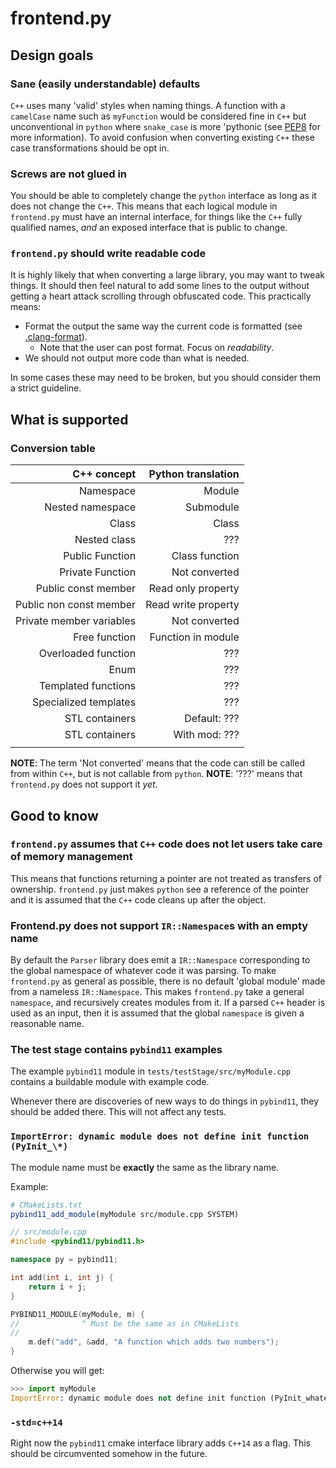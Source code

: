 # frontend.py #

## Design goals ##

### Sane (easily understandable) defaults ###

`C++` uses many 'valid' styles when naming things. A function with a `camelCase` name such as `myFunction` would be considered fine in `C++` but unconventional in `python` where `snake_case` is more 'pythonic (see [PEP8](https://www.python.org/dev/peps/pep-0008/#function-and-variable-names) for more information). To avoid confusion when converting existing `C++` these case transformations should be opt in.

### Screws are not glued in ###

You should be able to completely change the `python` interface as long as it does not change the `C++`. This means that each logical module in `frontend.py` must have an internal interface, for things like the `C++` fully qualified names, *and* an exposed interface that is public to change.

### `frontend.py` should write readable code ###

It is highly likely that when converting a large library, you may want to tweak things. It should then feel natural to add some lines to the output without getting a heart attack scrolling through obfuscated code. This practically means:

* Format the output the same way the current code is formatted (see [.clang-format](./.clang-format)).
    * Note that the user can post format. Focus on *readability*.
* We should not output more code than what is needed.

In some cases these may need to be broken, but you should consider them a strict guideline.

## What is supported ##

### Conversion table ###

| C++ concept                | Python translation      |
| --------------------------:|------------------------:|
| Namespace                  | Module                  |
| Nested namespace           | Submodule               |
| Class                      | Class                   |
| Nested class               | ???                     |
| Public Function            | Class function          |
| Private Function           | Not converted           |
| Public const member        | Read only property      |
| Public non const member    | Read write property     |
| Private member variables   | Not converted           |
| Free function              | Function in module      |
| Overloaded function        | ???                     |
| Enum                       | ???                     |
| Templated functions        | ???                     |
| Specialized templates      | ???                     |
| STL containers             | Default: ???            |
| STL containers             | With mod: ???           |
|                            |                         |

**NOTE**: The term 'Not converted' means that the code can still be called from within `C++`, but is not callable from `python`.
**NOTE**: '???' means that `frontend.py` does not support it *yet*.

## Good to know ##

### `frontend.py` assumes that `C++` code does not let users take care of memory management ###

This means that functions returning a pointer are not treated as transfers of ownership. `frontend.py` just makes `python` see a reference of the pointer and it is assumed that the `C++` code cleans up after the object.

### Frontend.py does not support `IR::Namespace`s with an empty name ###

By default the `Parser` library does emit a `IR::Namespace` corresponding to the global namespace of whatever code it was parsing. To make `frontend.py` as general as possible, there is no default 'global module' made from a nameless `IR::Namespace`. This makes `frontend.py` take a general `namespace`, and recursively creates modules from it. If a parsed `C++` header is used as an input, then it is assumed that the global `namespace` is given a reasonable name.

### The test stage contains `pybind11` examples ###

The example `pybind11` module in `tests/testStage/src/myModule.cpp` contains a buildable module with example code.

Whenever there are discoveries of new ways to do things in `pybind11`, they should be added there. This will not affect any tests.

### `ImportError: dynamic module does not define init function (PyInit_\*)` ###

The module name must be **exactly** the same as the library name.

Example:

```cmake
# CMakeLists.txt
pybind11_add_module(myModule src/module.cpp SYSTEM)
```

```cpp
// src/module.cpp
#include <pybind11/pybind11.h>

namespace py = pybind11;

int add(int i, int j) {
	return i + j;
}

PYBIND11_MODULE(myModule, m) {
//              ^ Must be the same as in CMakeLists
//
	m.def("add", &add, "A function which adds two numbers");
}
```

Otherwise you will get:

```python
>>> import myModule
ImportError: dynamic module does not define init function (PyInit_whateverYouCalledYourModule)
```

### `-std=c++14` ###

Right now the `pybind11` cmake interface library adds `C++14` as a flag. This should be circumvented somehow in the future.
